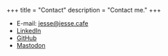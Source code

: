 +++
title = "Contact"
description = "Contact me."
+++

- E-mail: [jesse@jesse.cafe](mailto:jesse@jesse.cafe)
- [LinkedIn](https://www.linkedin.com/in/jessefalzone/)
- [GitHub](https://github.com/jessefalzone)
- [Mastodon](https://indieweb.social/@hyperlink)
